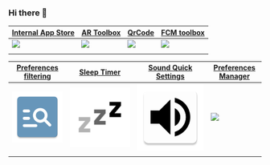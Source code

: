 ### Hi there 👋

| [Internal App Store](https://github.com/SimonMarquis/InternalAppStore) | [AR Toolbox](https://github.com/SimonMarquis/AR-Toolbox) | [QrCode](https://github.com/SimonMarquis/QrCode) | [FCM toolbox](https://github.com/SimonMarquis/FCM-toolbox) |
|---|---|---|---|
| ![](https://raw.githubusercontent.com/SimonMarquis/InternalAppStore/master/art/ic_launcher_web.png) | ![](https://raw.githubusercontent.com/SimonMarquis/AR-Toolbox/master/art/ic_launcher-web.png) | ![](https://raw.githubusercontent.com/SimonMarquis/QrCode/master/art/ic_launcher_web.png) | ![](https://raw.githubusercontent.com/SimonMarquis/FCM-toolbox/master/app/src/main/ic_launcher-web.png) |
|  |  |  |  |

| [Preferences filtering](https://github.com/SimonMarquis/Preferences-filtering) | [Sleep Timer](https://github.com/SimonMarquis/SleepTimer) | [Sound Quick Settings](https://github.com/SimonMarquis/Android-SoundQuickSettings) | [Preferences Manager](https://github.com/SimonMarquis/Android-PreferencesManager) |
|---|---|---|---|
| ![](https://raw.githubusercontent.com/SimonMarquis/Preferences-filtering/main/art/ic_launcher.png) | ![](https://raw.githubusercontent.com/SimonMarquis/SleepTimer/main/app/src/main/play/listings/en-US/graphics/ic_launcher-playstore.png) | ![](https://raw.githubusercontent.com/SimonMarquis/Android-SoundQuickSettings/master/app/src/main/ic_launcher-web.png) | ![](https://raw.githubusercontent.com/SimonMarquis/Android-PreferencesManager/master/PreferencesManager/ic_launcher-web.png) |
|  |  |  |  |

